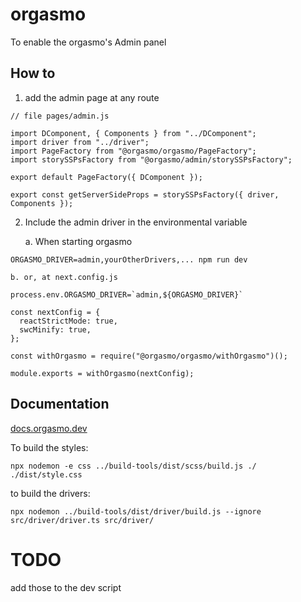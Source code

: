 # orgasmo

To enable the orgasmo's Admin panel

## How to

1. add the admin page at any route

```
// file pages/admin.js

import DComponent, { Components } from "../DComponent";
import driver from "../driver";
import PageFactory from "@orgasmo/orgasmo/PageFactory";
import storySSPsFactory from "@orgasmo/admin/storySSPsFactory";

export default PageFactory({ DComponent });

export const getServerSideProps = storySSPsFactory({ driver, Components });
```

2. Include the admin driver in the environmental variable

   a. When starting orgasmo

```
ORGASMO_DRIVER=admin,yourOtherDrivers,... npm run dev
```

    b. or, at next.config.js

```
process.env.ORGASMO_DRIVER=`admin,${ORGASMO_DRIVER}`

const nextConfig = {
  reactStrictMode: true,
  swcMinify: true,
};

const withOrgasmo = require("@orgasmo/orgasmo/withOrgasmo")();

module.exports = withOrgasmo(nextConfig);
```

## Documentation

[docs.orgasmo.dev](https://docs.orgasmo.dev)

To build the styles:

```
npx nodemon -e css ../build-tools/dist/scss/build.js ./ ./dist/style.css
```

to build the drivers:

```
npx nodemon ../build-tools/dist/driver/build.js --ignore src/driver/driver.ts src/driver/
```

# TODO

add those to the dev script
